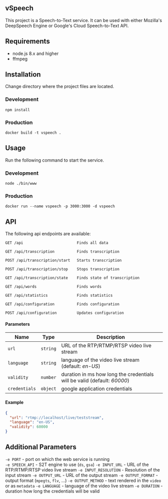 ## vSpeech
This project is a Speech-to-Text service. It can be used with either Mozilla's DeepSpeech Engine or Google's Cloud Speech-to-Text API.

## Requirements
- node.js 8.x and higher
- ffmpeg

## Installation
Change directory where the project files are located.
### Development
```
npm install
```
### Production
```
docker build -t vspeech .
```
## Usage
Run the following command to start the service.
### Development
```
node ./bin/www
```
### Production
```
docker run --name vspeech -p 3000:3000 -d vspeech
```

## API
The following api endpoints are available:
```
GET /api                        Finds all data
```
```
GET /api/transcription          Finds transcription
```
```
POST /api/transcription/start   Starts transcription
```
```
POST /api/transcription/stop    Stops transcription
```
```
GET /api/transcription/state    Finds state of transcription
```
```
GET /api/words                  Finds words
```
```
GET /api/statistics             Finds statistics
```
```
GET /api/configuration          Finds configuration
```
```
POST /api/configuration         Updates configuration
```
#### Parameters
| Name          | Type          | Description  |
| ------------- |:-------------:| -----|
| `url`         | `string`      | URL of the RTP/RTMP/RTSP video live stream |
| `language`    | `string`      | language of the video live stream (default: *en-US*) |
| `validity`    | `number`      | duration in ms how long the credentials will be valid (default: *60000*) |
| `credentials` | `object`      | google application credentials |

#### Example
```json
{
  "url": "rtmp://localhost/live/teststream",
  "language": "en-US",
  "validity": 60000
}
```

## Additional Parameters
`-e PORT` - port on which the web service is running  
`-e SPEECH_API` - S2T engine to use (`ds`, `gsa`)
`-e INPUT_URL` - URL of the RTP/RTMP/RTSP video live stream
`-e INPUT_RESOLUTION` - Resolution of the input stream
`-e OUTPUT_URL` - URL of the output stream
`-e OUTPUT_FORMAT` - output format (`mpegts`, `flv`, ...)
`-e OUTPUT_METHOD` - text rendered in the `video` or as `metadata`
`-e LANGUAGE` - language of the video live stream
`-e DURATION` - duration how long the credentials will be valid
